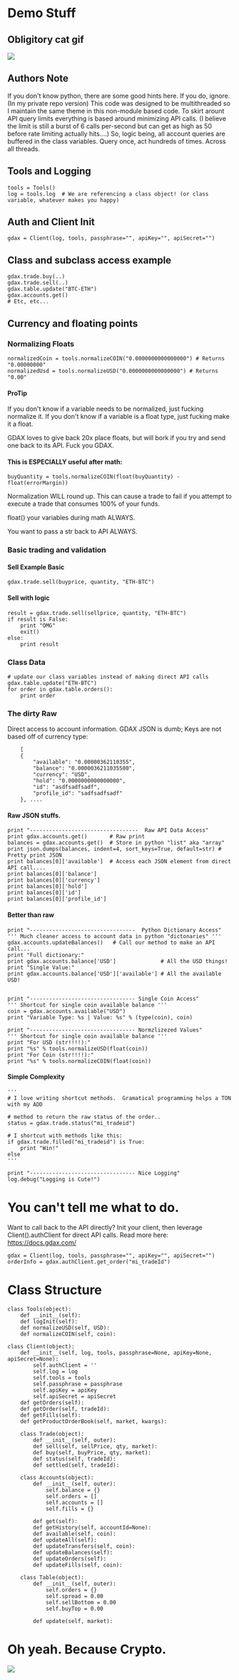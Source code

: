 # Demo Stuff

## Obligitory cat gif
![](https://imgur.com/vp24Vr4.gif)

## Authors Note
If you don't know python, there are some good hints here.  If you do, ignore.  (In my private repo version) This code was designed to be multithreaded so I maintain the same theme in this non-module based code.  To skirt arount API query limits everything is based around minimizing API calls.  (I believe the limit is still a burst of 6 calls per-second but can get as high as 50 before rate limiting actually hits....)  So, logic being, all account queries are buffered in the class variables.  Query once, act hundreds of times.  Across all threads.

## Tools and Logging
```
tools = Tools()
log = tools.log  # We are referencing a class object! (or class variable, whatever makes you happy)
```

## Auth and Client Init
```
gdax = Client(log, tools, passphrase="", apiKey="", apiSecret="")
```


## Class and subclass access example
```
gdax.trade.buy(..)
gdax.trade.sell(..)
gdax.table.update("BTC-ETH")
gdax.accounts.get()
# Etc, etc...
```

## Currency and floating points

### Normalizing Floats
```
normalizedCoin = tools.normalizeCOIN("0.0000000000000000") # Returns "0.00000000"
normalizedUsd = tools.normalizeUSD("0.0000000000000000") # Returns "0.00"
```
#### ProTip
If you don't know if a variable needs to be normalized, just fucking normalize it.
If you don't know if a variable is a float type, just fucking make it a float.

GDAX loves to give back 20x place floats, but will bork if you try and send one back
to its API.  Fuck you GDAX.
        
#### This is ESPECIALLY useful after math:
```   
buyQuantity = tools.normalizeCOIN(float(buyQuantity) - float(errorMargin))
```
Normalization WILL round up.  This can cause a trade to fail if you attempt to
execute a trade that consumes 100% of your funds.

float() your variables during math ALWAYS.

You want to pass a str back to API ALWAYS.

### Basic trading and validation
#### Sell Example Basic
```
gdax.trade.sell(buyprice, quantity, "ETH-BTC")
```
#### Sell with logic
```
result = gdax.trade.sell(sellprice, quantity, "ETH-BTC")
if result is False:
    print "OMG"
    exit()
else:
    print result
```

### Class Data
```
# update our class variables instead of making direct API calls
gdax.table.update("ETH-BTC")
for order in gdax.table.orders():
    print order
```

### The dirty Raw
Direct access to account information.
GDAX JSON is dumb; Keys are not based off of currency type:
```
    [
    {
        "available": "0.00000362110355",
        "balance": "0.0000036211035500",
        "currency": "USD",
        "hold": "0.0000000000000000",
        "id": "asdfsadfsadf",
        "profile_id": "sadfsadfsadf"
    }, ....
```
#### Raw JSON stuffs.
```
print "----------------------------------  Raw API Data Access"
print gdax.accounts.get()       # Raw print
balances = gdax.accounts.get()  # Store in python "list" aka "array"
print json.dumps(balances, indent=4, sort_keys=True, default=str) # Pretty print JSON
print balances[0]['available']  # Access each JSON element from direct API call....
print balances[0]['balance']
print balances[0]['currency']
print balances[0]['hold']
print balances[0]['id']
print balances[0]['profile_id']
```

#### Better than raw
```
print "---------------------------------  Python Dictionary Access"
''' Much cleaner access to account data in python "dictonaries" '''
gdax.accounts.updateBalances()   # Call our method to make an API call...
print "Full dictionary:"
print gdax.accounts.balance['USD']              # All the USD things!
print "Single Value:"
print gdax.accounts.balance['USD']['available'] # All the available USD!


print "--------------------------------- Single Coin Access"
''' Shortcut for single coin available balance '''
coin = gdax.accounts.available("USD")
print "Variable Type: %s | Value: %s" % (type(coin), coin)

print "--------------------------------- Normzlizezed Values"
''' Shortcut for single coin available balance '''
print "For USD (str!!!!):"
print "%s" % tools.normalizeUSD(float(coin))
print "For Coin (str!!!!):"
print "%s" % tools.normalizeCOIN(float(coin))
```

#### Simple Complexity
```
'''
# I love writing shortcut methods.  Gramatical programming helps a TON with my ADD

# method to return the raw status of the order..
status = gdax.trade.status("mi_tradeid")

# I shortcut with methods like this:
if gdax.trade.filled("mi_tradeid") is True:
    print "Win!"
else
'''

print "--------------------------------- Nice Logging"
log.debug("Logging is Cute!")
```

# You can't tell me what to do.
Want to call back to the API directly?  Init your client, then leverage Client().authClient for direct API calls.
Read more here: https://docs.gdax.com/
```
gdax = Client(log, tools, passphrase="", apiKey="", apiSecret="")
orderInfo = gdax.authClient.get_order("mi_tradeId")
```

# Class Structure
```
class Tools(object):
    def __init__(self):
    def logInit(self):
    def normalizeUSD(self, USD):
    def normalizeCOIN(self, coin):

class Client(object):
    def __init__(self, log, tools, passphrase=None, apiKey=None, apiSecret=None):
        self.authClient = ''
        self.log = log
        self.tools = tools
        self.passphrase = passphrase
        self.apiKey = apiKey
        self.apiSecret = apiSecret
    def getOrders(self):
    def getOrder(self, tradeId):
    def getFills(self):
    def getProductOrderBook(self, market, kwargs):

    class Trade(object):
        def __init__(self, outer):
        def sell(self, sellPrice, qty, market):
        def buy(self, buyPrice, qty, market):
        def status(self, tradeId):
        def settled(self, tradeId):

    class Accounts(object):
        def __init__(self, outer):
            self.balance = {}
            self.orders = []
            self.accounts = []
            self.fills = {}

        def get(self):
        def getHistory(self, accountId=None):
        def available(self, coin):
        def updateAll(self):
        def updateTransfers(self, coin):
        def updateBalances(self):
        def updateOrders(self):
        def updateFills(self, coin):

    class Table(object):
        def __init__(self, outer):
            self.orders = {}
            self.spread = 0.00
            self.sellBottom = 0.00
            self.buyTop = 0.00

        def update(self, market):
```

# Oh yeah.  Because Crypto.
![](https://media.giphy.com/media/7EY1y7VE3kgqA/giphy.gif)
